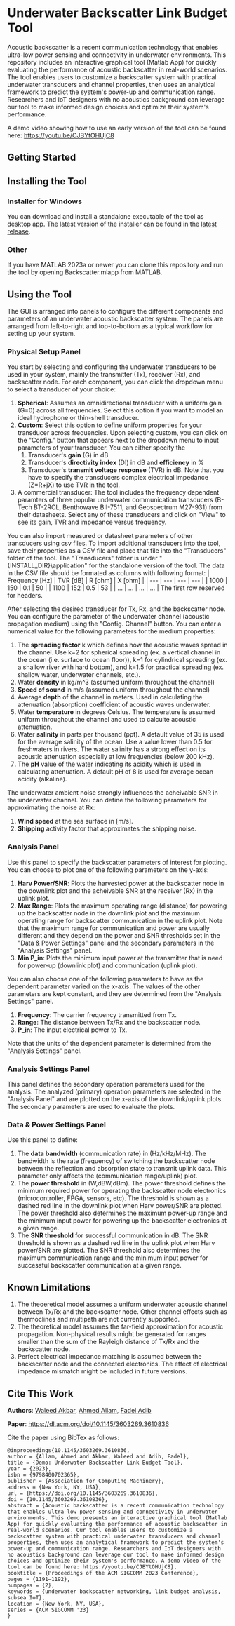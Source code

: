 # Underwater Backscatter Link Budget Tool

Acoustic backscatter is a recent communication technology that enables ultra-low power sensing and connectivity in underwater environments. This repository includes an interactive graphical tool (Matlab App) for quickly evaluating the performance of acoustic backscatter in real-world scenarios. The tool enables users to customize a backscatter system with practical underwater transducers and channel properties, then uses an analytical framework to predict the system's power-up and communication range. Researchers and IoT designers with no acoustics background can leverage our tool to make informed design choices and optimize their system's performance. 

A demo video showing how to use an early version of the tool can be found here: https://youtu.be/CJBYtOHUjC8

## Getting Started

## Installing the Tool

### Installer for Windows
You can download and install a standalone executable of the tool as desktop app. The latest version of the installer can be found in the [latest release](https://github.com/signalkinetics/linkbudget/releases).
### Other
If you have MATLAB 2023a or newer you can clone this repository and run the tool by opening Backscatter.mlapp from MATLAB.

## Using the Tool
The GUI is arranged into panels to configure the different components and parameters of an underwater acoustic backscatter system. The panels are arranged from left-to-right and top-to-bottom as a typical workflow for setting up your system.

### Physical Setup Panel
You start by selecting and configuring the underwater transducers to be used in your system, mainly the transmitter (Tx), receiver (Rx), and backscatter node. 
For each component, you can click the dropdown menu to select a transducer of your choice:
1. **Spherical**: Assumes an omnidirectional transducer with a uniform gain (G=0) across all frequencies. Select this option if you want to model an ideal hydrophone or thin-shell transducer.
1. **Custom**: Select this option to define uniform properties for your transducer across frequencies. Upon selecting custom, you can click on the "Config." button that appears next to the dropdown menu to input parameters of your transducer.
	You can either specify the 
	1. Transducer's **gain** (G) in dB
	1. Transducer's **directivity index** (DI) in dB and **efficiency** in %
	1. Transducer's **transmit voltage response** (TVR) in dB. Note that you have to specify the transducers complex electrical impedance (Z=R+jX) to use TVR in the tool.
1. A commercial transducer: The tool includes the frequency dependent paramters of three popular underwater communication transducers (B-Tech BT-2RCL, Benthowave BII-7511, and Geospectrum M27-931) from their datasheets. Select any of these transducers and click on "View" to see its gain, TVR and impedance versus frequency.

You can also import measured or datasheet parameters of other transducers using csv files. To import additional transducers into the tool, save their properties as a CSV file and place that file into the "Transducers" folder of the tool. The "Transducers" folder is under "{INSTALL_DIR}\application" for the standalone version of the tool.
The data in the CSV file should be formated as columns with following format: 
| Frequency [Hz] |	TVR [dB] |	 R [ohm] |	 X [ohm] |
| --- | --- | --- | --- |
| 1000 | 150 | 0.1 | 50 |
| 1100 | 152 | 0.5 | 53 | 
| ... | ... | ... | ... |
The first row reserved for headers.

After selecting the desired transducer for Tx, Rx, and the backscatter node. You can configure the parameter of the underwater channel (acoustic propagation medium) using the "Config. Channel" button.
You can enter a numerical value for the following parameters for the medium properties:
1. The **spreading factor** k which defines how the acoustic waves spread in the channel. Use k=2 for spherical spreading (ex. a vertical channel in the ocean (i.e. surface to ocean floor)), k=1 for cylindrical spreading (ex. a shallow river with hard bottom), and k=1.5 for practical spreading (ex. shallow water, underwater channels, etc.).
1. Water **density** in kg/m^3 (assumed uniform throughout the channel)
1. **Speed of sound** in m/s (assumed uniform throughout the channel)
1. Average **depth** of the channel in meters. Used in calculating the attenuation (absorption) coefficient of acoustic waves underwater.
1. Water **temperature** in degrees Celsius. The temperature is assumed uniform throughout the channel and used to calculte acoustic attenuation.
1. Water **salinity** in parts per thousand (ppt). A default value of 35 is used for the average salinity of the ocean. Use a value lower than 0.5 for freshwaters in rivers. The water salinity has a strong effect on its acoustic attenuation especially at low frequencies (below 200 kHz).
1. The **pH** value of the water indicating its acidity which is used in calculating attenuation. A default pH of 8 is used for average ocean acidity (alkaline).  

The underwater ambient noise strongly influences the acheivable SNR in the underwater channel. You can define the following parameters for approximating the noise at Rx:
1. **Wind speed** at the sea surface in [m/s].
1. **Shipping** activity factor that approximates the shipping noise.

### Analysis Panel
Use this panel to specify the backscatter parameters of interest for plotting. You can choose to plot one of the following parameters on the y-axis:
1. **Harv Power/SNR**: Plots the harvested power at the backscatter node in the downlink plot and the acheivable SNR at the receiver (Rx) in the uplink plot. 
1. **Max Range**: Plots the maximum operating range (distance) for powering up the backscatter node in the downlink plot and the maximum operating range for backscatter communication in the uplink plot. Note that the maximum range for communication and power are usually different and they depend on the power and SNR thresholds set in the "Data & Power Settings" panel and the secondary parameters in the "Analysis Settings" panel.
1. **Min P_in**: Plots the minimum input power at the transmitter that is need for power-up (downlink plot) and communication (uplink plot).

You can also choose one of the following parameters to have as the dependent parameter varied on the x-axis. The values of the other parameters are kept constant, and they are determined from the "Analysis Settings" panel.
1. **Frequency**: The carrier frequency transmitted from Tx.
1. **Range**: The distance between Tx/Rx and the backscatter node.
1. **P_in**: The input electrical power to Tx.

Note that the units of the dependent parameter is determined from the "Analysis Settings" panel.

### Analysis Settings Panel
This panel defines the secondary operation parameters used for the analysis. The analyzed (primary) operation parameters are selected in the "Analysis Panel" and are plotted on the x-axis of the downlink/uplink plots. The secondary parameters are used to evaluate the plots.


### Data & Power Settings Panel
Use this panel to define:
1. The **data bandwidth** (communication rate) in (Hz/kHz/MHz). The bandwidth is the rate (frequency) of switching the backscatter node between the reflection and absorption state to transmit uplink data. This parameter only affects the (communication range/uplink) plot.
1. The **power threshold** in (W,dBW,dBm). The power threshold defines the minimum required power for operating the backscatter node electronics (microcontroller, FPGA, sensors, etc). The threshold is shown as a dashed red line in the downlink plot when Harv power/SNR are plotted. The power threshold also determines the maximum power-up range and the minimum input power for powering up the backscatter electronics at a given range.
1. The **SNR threshold** for successful communication in dB. The SNR threshold is shown as a dashed red line in the uplink plot when Harv power/SNR are plotted. The SNR threshold also determines the maximum communication range and the minimum input power for successful backscatter communication at a given range.

## Known Limitations
1. The theoeretical model assumes a uniform underwater acoustic channel between Tx/Rx and the backscatter node. Other channel effects such as thermoclines and multipath are not currently supported.
1. The theoretical model assumes the far-field approximation for acoustic propagation. Non-physical results might be generated for ranges smaller than the sum of the Rayleigh distance of Tx/Rx and the backscatter node. 
1. Perfect electrical impedance matching is assumed between the backscatter node and the connected electronics. The effect of electrical impedance mismatch might be included in future versions.


## Cite This Work

**Authors**:  [Waleed Akbar](https://signal-kinetics.media.mit.edu/people/waleed-akbar/), [Ahmed Allam](https://ahmed-allam.com/), [Fadel Adib](http://www.mit.edu/~fadel/)

**Paper**: https://dl.acm.org/doi/10.1145/3603269.3610836

Cite the paper using BibTex as follows:

```
@inproceedings{10.1145/3603269.3610836,
author = {Allam, Ahmed and Akbar, Waleed and Adib, Fadel},
title = {Demo: Underwater Backscatter Link Budget Tool},
year = {2023},
isbn = {9798400702365},
publisher = {Association for Computing Machinery},
address = {New York, NY, USA},
url = {https://doi.org/10.1145/3603269.3610836},
doi = {10.1145/3603269.3610836},
abstract = {Acoustic backscatter is a recent communication technology that enables ultra-low power sensing and connectivity in underwater environments. This demo presents an interactive graphical tool (Matlab App) for quickly evaluating the performance of acoustic backscatter in real-world scenarios. Our tool enables users to customize a backscatter system with practical underwater transducers and channel properties, then uses an analytical framework to predict the system's power-up and communication range. Researchers and IoT designers with no acoustics background can leverage our tool to make informed design choices and optimize their system's performance. A demo video of the tool can be found here: https://youtu.be/CJBYtOHUjC8},
booktitle = {Proceedings of the ACM SIGCOMM 2023 Conference},
pages = {1191–1192},
numpages = {2},
keywords = {underwater backscatter networking, link budget analysis, subsea IoT},
location = {New York, NY, USA},
series = {ACM SIGCOMM '23}
}

  
```